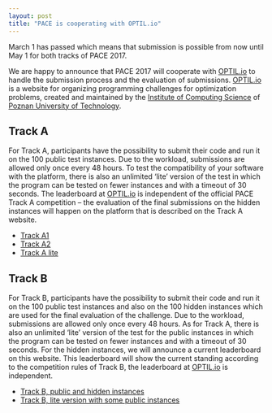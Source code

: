 ```yaml
---
layout: post
title: "PACE is cooperating with OPTIL.io"
---
```

March 1 has passed which means that submission is possible from now until May 1 for both tracks of PACE 2017.

We are happy to announce that PACE 2017 will cooperate with [OPTIL.io](http://optil.io) to handle the submission process and the evaluation of submissions. [OPTIL.io](http://optil.io) is a website for organizing programming challenges for optimization problems, created and maintained by the [Institute of Computing Science](http://www2.cs.put.poznan.pl/) of [Poznan University of Technology](https://www.put.poznan.pl/).

## Track A

For Track A, participants have the possibility to submit their code and run it on the 100 public test instances. Due to the workload, submissions are allowed only once every 48 hours. To test the compatibility of your software with the platform, there is also an unlimited ‘lite’ version of the test in which the program can be tested on fewer instances and with a timeout of 30 seconds. The leaderboard at [OPTIL.io](http://optil.io) is independent of the official PACE Track A competition – the evaluation of the final submissions on the hidden instances will happen on the platform that is described on the Track A website.

- [Track A1](https://www.optil.io/optilion/problem/3008)
- [Track A2](https://www.optil.io/optilion/problem/3004)
- [Track A lite](https://www.optil.io/optilion/problem/3006)


## Track B

For Track B, participants have the possibility to submit their code and run it on the 100 public test instances and also on the 100 hidden instances which are used for the final evaluation of the challenge. Due to the workload, submissions are allowed only once every 48 hours. As for Track A, there is also an unlimited ‘lite’ version of the test for the public instances in which the program can be tested on fewer instances and with a timeout of 30 seconds. For the hidden instances, we will announce a current leaderboard on this website. This leaderboard will show the current standing according to the competition rules of Track B, the leaderboard at [OPTIL.io](http://optil.io) is independent.

- [Track B, public and hidden instances](https://www.optil.io/optilion/problem/3009)
- [Track B, lite version with some public instances](https://www.optil.io/optilion/problem/3010)
